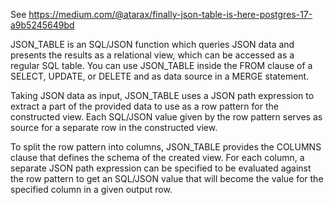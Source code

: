 See https://medium.com/@atarax/finally-json-table-is-here-postgres-17-a9b5245649bd

JSON_TABLE is an SQL/JSON function which queries JSON data and presents the results as a relational view, which can be
accessed as a regular SQL table. You can use JSON_TABLE inside the FROM clause of a SELECT, UPDATE, or DELETE and as
data source in a MERGE statement.

Taking JSON data as input, JSON_TABLE uses a JSON path expression to extract a part of the provided data to use as a row
pattern for the constructed view. Each SQL/JSON value given by the row pattern serves as source for a separate row in
the constructed view.

To split the row pattern into columns, JSON_TABLE provides the COLUMNS clause that defines the schema of the created
view. For each column, a separate JSON path expression can be specified to be evaluated against the row pattern to get
an SQL/JSON value that will become the value for the specified column in a given output row.